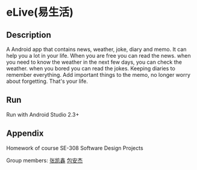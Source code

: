 # eLive(易生活)

## Description

A Android app that contains news, weather, joke, diary and memo. It can help you a lot in your life. When you are free you can read the news. when you need to know the weather in the next few days, you can check the weather. when you bored you can read the jokes. Keeping diaries to remember everything. Add important things to the memo, no longer worry about forgetting. That's your life.

## Run

Run with Android Studio 2.3+

## Appendix

Homework of course SE-308 Software Design Projects

Group members: [张凯鑫](https://github.com/zhangkx5)  [包安杰](https://github.com/baoanj)
